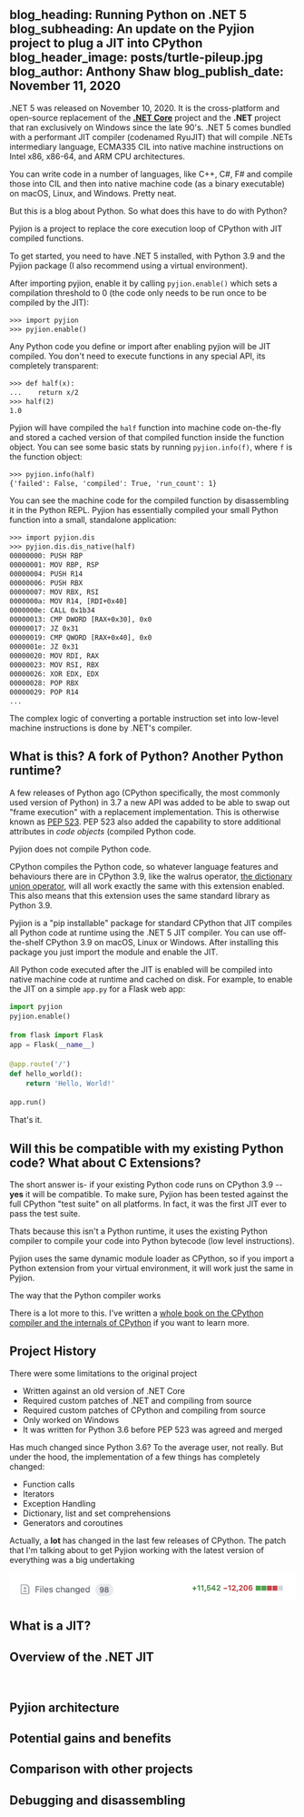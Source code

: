 blog_heading: Running Python on .NET 5
blog_subheading: An update on the Pyjion project to plug a JIT into CPython
blog_header_image: posts/turtle-pileup.jpg
blog_author: Anthony Shaw
blog_publish_date: November 11, 2020
------------------------------------

.NET 5 was released on November 10, 2020. It is the cross-platform and open-source replacement of the [**.NET Core**](https://github.com/dotnet/core) project and the **.NET** project that ran exclusively on Windows since the late 90's. .NET 5 comes bundled with a performant JIT compiler (codenamed RyuJIT) that will compile .NETs intermediary language, ECMA335 CIL into native machine instructions on Intel x86, x86-64, and ARM CPU architectures.

You can write code in a number of languages, like C++, C#, F# and compile those into CIL and then into native machine code (as a binary executable) on macOS, Linux, and Windows. Pretty neat.

But this is a blog about Python. So what does this have to do with Python?

Pyjion is a project to replace the core execution loop of CPython with JIT compiled functions.

To get started, you need to have .NET 5 installed, with Python 3.9 and the Pyjion package (I also recommend using a virtual environment).

After importing pyjion, enable it by calling `pyjion.enable()` which sets a compilation threshold to 0 (the code only needs to be run once to be compiled by the JIT):

```
>>> import pyjion
>>> pyjion.enable()
```

Any Python code you define or import after enabling pyjion will be JIT compiled. You don't need to execute functions in any special API, its completely transparent:

```
>>> def half(x):
...    return x/2
>>> half(2)
1.0
```

Pyjion will have compiled the `half` function into machine code on-the-fly and stored a cached version of that compiled function inside the function object.
You can see some basic stats by running `pyjion.info(f)`, where `f` is the function object:

```
>>> pyjion.info(half)
{'failed': False, 'compiled': True, 'run_count': 1}
```

You can see the machine code for the compiled function by disassembling it in the Python REPL.
Pyjion has essentially compiled your small Python function into a small, standalone application:

```
>>> import pyjion.dis
>>> pyjion.dis.dis_native(half)
00000000: PUSH RBP
00000001: MOV RBP, RSP
00000004: PUSH R14
00000006: PUSH RBX
00000007: MOV RBX, RSI
0000000a: MOV R14, [RDI+0x40]
0000000e: CALL 0x1b34
00000013: CMP DWORD [RAX+0x30], 0x0
00000017: JZ 0x31
00000019: CMP QWORD [RAX+0x40], 0x0
0000001e: JZ 0x31
00000020: MOV RDI, RAX
00000023: MOV RSI, RBX
00000026: XOR EDX, EDX
00000028: POP RBX
00000029: POP R14
...
```

The complex logic of converting a portable instruction set into low-level machine instructions is done by .NET's compiler.

## What is this? A fork of Python? Another Python runtime?

A few releases of Python ago (CPython specifically, the most commonly used version of Python) in 3.7 a new API was added to be able to swap out "frame execution" with a replacement implementation. This is otherwise known as [PEP 523](https://www.python.org/dev/peps/pep-0523/). PEP 523 also added the capability to store additional attributes in _code objects_ (compiled Python code.

Pyjion does not compile Python code.

CPython compiles the Python code, so whatever language features and behaviours there are in CPython 3.9, like the walrus operator, [the dictionary union operator](https://www.python.org/dev/peps/pep-0584), will all work exactly the same with this extension enabled. This also means that this extension uses the same standard library as Python 3.9.

Pyjion is a "pip installable" package for standard CPython that JIT compiles all Python code at runtime using the .NET 5 JIT compiler. You can use off-the-shelf CPython 3.9 on macOS, Linux or Windows. After installing this package you just import the module and enable the JIT.

All Python code executed after the JIT is enabled will be compiled into native machine code at runtime and cached on disk. For example, to enable the JIT on a simple `app.py` for a Flask web app:

```python
import pyjion
pyjion.enable()

from flask import Flask
app = Flask(__name__)

@app.route('/')
def hello_world():
    return 'Hello, World!'

app.run()
```

That's it.

## Will this be compatible with my existing Python code? What about C Extensions?

The short answer is- if your existing Python code runs on CPython 3.9 -- **yes** it will be compatible. To make sure, Pyjion has been tested against the full CPython "test suite" on all platforms. In fact, it was the first JIT ever to pass the test suite.

Thats because this isn't a Python runtime, it uses the existing Python compiler to compile your code into Python bytecode (low level instructions).

Pyjion uses the same dynamic module loader as CPython, so if you import a Python extension from your virtual environment, it will work just the same in Pyjion.

The way that the Python compiler works

There is a lot more to this. I've written a [whole book on the CPython compiler and the internals of CPython](https://realpython.com/products/cpython-internals-book/) if you want to learn more.

## Project History

There were some limitations to the original project

- Written against an old version of .NET Core
- Required custom patches of .NET and compiling from source
- Required custom patches of CPython and compiling from source
- Only worked on Windows
- It was written for Python 3.6 before PEP 523 was agreed and merged

Has much changed since Python 3.6? To the average user, not really. But under the hood, the implementation of a few things has completely changed:

- Function calls
- Iterators
- Exception Handling
- Dictionary, list and set comprehensions
- Generators and coroutines

Actually, a **lot** has changed in the last few releases of CPython. The patch that I'm talking about to get Pyjion working with the latest version of everything was a big undertaking

![not-much-has-changed](/img/posts-original/not-much-has-changed.png)

##  What is a JIT?

##  Overview of the .NET JIT

![]()

## Pyjion architecture

##  Potential gains and benefits

##  Comparison with other projects

## Debugging and disassembling